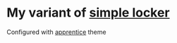 # My variant of [simple locker](https://tools.suckless.org/slock/)

Configured with [apprentice](https://github.com/romainl/Apprentice) theme
